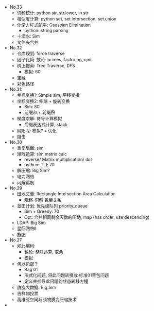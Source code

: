

- No.33
  - 词频统计: python str, str.lower, in str
  - 相似度计算: python set, set.intersection, set.union
  - 化学方程式配平: Gaussian Elimination
    - python: string parsing
  - 十滴水: Sim
  - 文件夹合并
- No.32
  - 仓库规划: force traverse
  - 因子化简: 数论: primes, factoring, qmi
  - 树上搜索: Tree Traverse, DFS
    - 模拟: 60
  - 宝藏
  - 彩色路径
- No.31:
  - 坐标变换1: Simple sim, 平移变换
  - 坐标变换2: 伸缩 + 旋转变换
    - Sim: 80
    - 前缀和 + 前缀积
  - 梯度求解: 符号计算模拟
    - 后缀表达式计算, stack
  - 阴阳龙: 模拟? + 优化
  - 阻击
- No.30
  - 重复局面: sim
  - 矩阵运算: sim matrix calc
    - reverse/ Matrix multiplication/ dot
    - python: TLE 70
  - 解压缩: Big Sim?
  - 电力网络
  - 闪耀巡航
- No.29
  - 田地丈量: Rectangle Intersection Area Calculation
    - 观察-洞察 数量关系
  - 垦田计划: 优先级队列 priority_queue
    - Sim + Greedy: 70
    - Opt: 合并相同剩余天数的田地, map (has order, use descending)
  - LDAP: Big Sim
  - 星际网络II
  - 施肥
- No.27
  - 如此编码:
    - 数论: 整除运算, 取余
    - 模拟
  - 何以包邮？
    - Bag 01
    - 形式化问题, 将此问题转换成 标准01背包问题
    - 定义并推导此问题的状态转移方程
  - 防疫大数据: Big Sim
  - 吉祥物投票
  - 高维亚空间超频物质变压缩技术
- 
